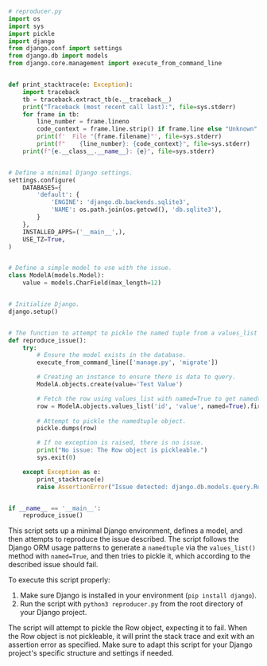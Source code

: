 ```python
# reproducer.py
import os
import sys
import pickle
import django
from django.conf import settings
from django.db import models
from django.core.management import execute_from_command_line


def print_stacktrace(e: Exception):
    import traceback
    tb = traceback.extract_tb(e.__traceback__)
    print("Traceback (most recent call last):", file=sys.stderr)
    for frame in tb:
        line_number = frame.lineno
        code_context = frame.line.strip() if frame.line else "Unknown"
        print(f'  File "{frame.filename}"', file=sys.stderr)
        print(f"    {line_number}: {code_context}", file=sys.stderr)
    print(f"{e.__class__.__name__}: {e}", file=sys.stderr)


# Define a minimal Django settings.
settings.configure(
    DATABASES={
        'default': {
            'ENGINE': 'django.db.backends.sqlite3',
            'NAME': os.path.join(os.getcwd(), 'db.sqlite3'),
        }
    },
    INSTALLED_APPS=('__main__',),
    USE_TZ=True,
)


# Define a simple model to use with the issue.
class ModelA(models.Model):
    value = models.CharField(max_length=12)


# Initialize Django.
django.setup()


# The function to attempt to pickle the named tuple from a values_list query, reproducing the issue.
def reproduce_issue():
    try:
        # Ensure the model exists in the database.
        execute_from_command_line(['manage.py', 'migrate'])

        # Creating an instance to ensure there is data to query.
        ModelA.objects.create(value='Test Value')

        # Fetch the row using values_list with named=True to get namedtuple results.
        row = ModelA.objects.values_list('id', 'value', named=True).first()
        
        # Attempt to pickle the namedtuple object.
        pickle.dumps(row)

        # If no exception is raised, there is no issue.
        print("No issue: The Row object is pickleable.")
        sys.exit(0)

    except Exception as e:
        print_stacktrace(e)
        raise AssertionError("Issue detected: django.db.models.query.Row is not pickleable.")


if __name__ == '__main__':
    reproduce_issue()
```

This script sets up a minimal Django environment, defines a model, and then attempts to reproduce the issue described. The script follows the Django ORM usage patterns to generate a `namedtuple` via the `values_list()` method with `named=True`, and then tries to pickle it, which according to the described issue should fail.

To execute this script properly:
1. Make sure Django is installed in your environment (`pip install django`).
2. Run the script with `python3 reproducer.py` from the root directory of your Django project.

The script will attempt to pickle the Row object, expecting it to fail. When the Row object is not pickleable, it will print the stack trace and exit with an assertion error as specified. Make sure to adapt this script for your Django project's specific structure and settings if needed.